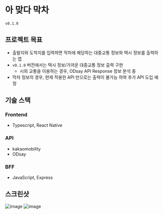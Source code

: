 # 아 맞다 막차

`v0.1.0`

## 프로젝트 목표

- 출발지와 도착지를 입력하면 막차에 해당하는 대중교통 정보와 택시 정보를 출력하는 앱
- `v0.1.0` 버전에서는 택시 정보/가까운 대중교통 정보 출력 구현
  - 시외 교통을 이용하는 경우, ODsay API Response 정보 분석 중
- 막차 정보의 경우, 현재 적용한 API 만으로는 출력이 불가능 하여 추가 API 도입 예정

## 기술 스택

### Frontend

- Typescript, React Native

### API

- kakaomobility
- ODsay

### BFF

- JavaScript, Express

## 스크린샷

![image](https://github.com/user-attachments/assets/eb95f0c4-d516-4be5-992c-26cd4948c765)
![image](https://github.com/user-attachments/assets/623e5c80-e99b-4f6e-a1f6-f55f76da8153)
